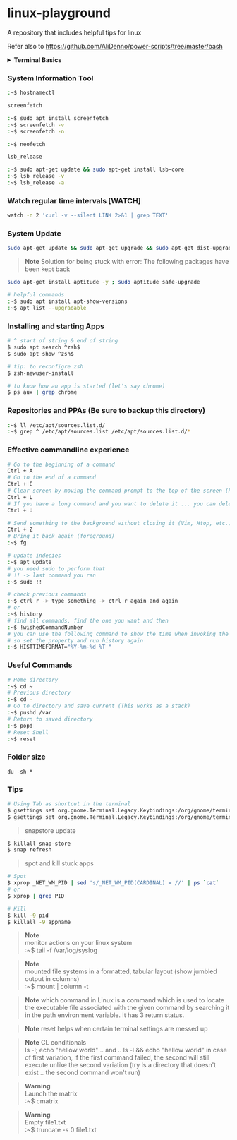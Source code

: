 # linux-playground
A repository that includes helpful tips for linux

Refer also to https://github.com/AliDenno/power-scripts/tree/master/bash

<details><summary><b>Terminal Basics</b></summary>

> Relative path: starting from my current location, I navigate to another folder 

> Absolute path: what "pwd" shows, in other words the path starting from the root 

> Remember that when you want to access the folder "Ali Folder" you need to perform "$ cd Ali\ Folder"

Command | Description |  
---------- | ------ | 
pwd | print working directory | 
ls | list items | 
dir | list items |
cd or cd ~ | home directory | 
cd / | root directory | 
cls | clear command prompt | 
ctrl + l | clear command prompt by moving down | 
echo text > name(.type) | create file | 
mkdir foldername | create directory | 
del file | delete file | 
rmdir folder | delete folder | 
cp | copy file | 
mv | move file or folder | 
touch | create or touch file |
</details>

### System Information Tool
```sh
:~$ hostnamectl
```

```sh
screenfetch

:~$ sudo apt install screenfetch
:~$ screenfetch -v
:~$ screenfetch -n

:~$ neofetch
```
  
```sh
lsb_release

:~$ sudo apt-get update && sudo apt-get install lsb-core
:~$ lsb_release -v
:~$ lsb_release -a
```

### Watch regular time intervals [WATCH]
```sh
watch -n 2 'curl -v --silent LINK 2>&1 | grep TEXT'
```

### System Update
```sh
sudo apt-get update && sudo apt-get upgrade && sudo apt-get dist-upgrade  && sudo apt autoremove && sudo apt autoclean && sudo apt clean && sudo apt update && sudo apt autoremove -y && sudo apt autoclean && sudo apt full-upgrade -y && sudo apt-get clean && sudo apt-get autoclean && sudo apt-get autoremove
```
> **Note**
> Solution for being stuck with error: The following packages have been kept back
```sh
sudo apt-get install aptitude -y ; sudo aptitude safe-upgrade
```
```sh
# helpful commands
:~$ sudo apt install apt-show-versions
:~$ apt list --upgradable
```

### Installing and starting Apps
```sh
# ^ start of string & end of string
$ sudo apt search ^zsh$
$ sudo apt show ^zsh$

# tip: to reconfigre zsh
$ zsh-newuser-install

# to know how an app is started (let's say chrome)
$ ps aux | grep chrome
```

### Repositories and PPAs (Be sure to backup this directory)
```sh
:~$ ll /etc/apt/sources.list.d/
:~$ grep ^ /etc/apt/sources.list /etc/apt/sources.list.d/*
```

### Effective commandline experience
```sh
# Go to the beginning of a command
Ctrl + A
# Go to the end of a command
Ctrl + E
# Clear screen by moving the command prompt to the top of the screen (history still there)
Ctrl + L
# If you have a long command and you want to delete it ... you can delete all on line 
Ctrl + U

# Send something to the background without closing it (Vim, Htop, etc.)
Ctrl + Z
# Bring it back again (foreground)
:~$ fg

# update indecies
:~$ apt update
# you need sudo to perform that
# !! -> last command you ran
:~$ sudo !! 

# check previous commands
:~$ ctrl r -> type something -> ctrl r again and again 
# or
:~$ history
# find all commands, find the one you want and then 
:~$ !wishedCommandNumber
# you can use the following command to show the time when invoking the command above (you can set it permenantly in the ~/.bashrc file)
# so set the property and run history again
:~$ HISTTIMEFORMAT="%Y-%m-%d %T "
```

### Useful Commands
```sh
# Home directory
:~$ cd ~
# Previous directory
:~$ cd -
# Go to directory and save current (This works as a stack)
:~$ pushd /var
# Return to saved directory
:~$ popd
# Reset Shell
:~$ reset
```

### Folder size
```console
du -sh *
```

### Tips
```sh
# Using Tab as shortcut in the terminal
$ gsettings set org.gnome.Terminal.Legacy.Keybindings:/org/gnome/terminal/legacy/keybindings/ next-tab '<Primary>Tab'
$ gsettings set org.gnome.Terminal.Legacy.Keybindings:/org/gnome/terminal/legacy/keybindings/ prev-tab '<Primary><Shift>Tab'
```

> snapstore update
```sh
$ killall snap-store
$ snap refresh
```
> spot and kill stuck apps
```sh
# Spot
$ xprop _NET_WM_PID | sed 's/_NET_WM_PID(CARDINAL) = //' | ps `cat`
# or
$ xprop | grep PID

# Kill
$ kill -9 pid
$ killall -9 appname
```

> **Note**  
> monitor actions on your linux system </br>
> :~$ tail -f /var/log/syslog

> **Note**  
> mounted file systems in a formatted, tabular layout (show jumbled output in columns)</br>
> :~$ mount | column -t

> **Note**
> which command in Linux is a command which is used to locate the executable file associated with the given command by searching it in the path environment variable. It has 3 return status.

> **Note**
> reset helps when certain terminal settings are messed up

> **Note**
> CL conditionals <br>
> ls -l; echo "hellow world" .. and .. ls -l && echo "hellow world" 
> in case of first variation, if the first command failed, the second will still execute unlike the second variation (try ls a directory that doesn't exist .. the second command won't run)

> **Warning**  
> Launch the matrix </br>
> :~$ cmatrix

> **Warning**  
> Empty file1.txt </br>
> :~$ truncate -s 0 file1.txt
